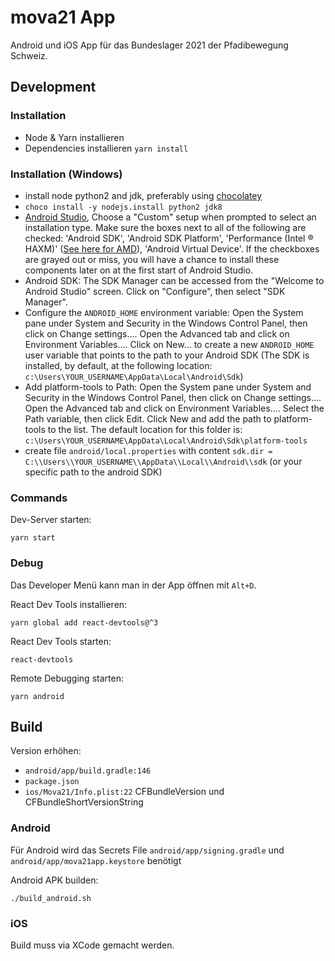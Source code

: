 # mova21 App

Android und iOS App für das Bundeslager 2021 der Pfadibewegung Schweiz.

## Development

### Installation

- Node & Yarn installieren
- Dependencies installieren `yarn install`

### Installation (Windows)

- install node python2 and jdk, preferably using [chocolatey](https://chocolatey.org/docs/installation)
- `choco install -y nodejs.install python2 jdk8`
- [Android Studio](https://developer.android.com/studio), Choose a "Custom" setup when prompted to select an installation type. Make sure the boxes next to all of the following are checked: 'Android SDK', 'Android SDK Platform', 'Performance (Intel ® HAXM)' ([See here for AMD](https://android-developers.googleblog.com/2018/07/android-emulator-amd-processor-hyper-v.html)), 'Android Virtual Device'. If the checkboxes are grayed out or miss, you will have a chance to install these components later on at the first start of Android Studio.
- Android SDK: The SDK Manager can be accessed from the "Welcome to Android Studio" screen. Click on "Configure", then select "SDK Manager".
- Configure the `ANDROID_HOME` environment variable: Open the System pane under System and Security in the Windows Control Panel, then click on Change settings.... Open the Advanced tab and click on Environment Variables.... Click on New... to create a new `ANDROID_HOME` user variable that points to the path to your Android SDK (The SDK is installed, by default, at the following location: `c:\Users\YOUR_USERNAME\AppData\Local\Android\Sdk`)
- Add platform-tools to Path: Open the System pane under System and Security in the Windows Control Panel, then click on Change settings.... Open the Advanced tab and click on Environment Variables.... Select the Path variable, then click Edit. Click New and add the path to platform-tools to the list. The default location for this folder is: `c:\Users\YOUR_USERNAME\AppData\Local\Android\Sdk\platform-tools`
- create file `android/local.properties` with content `sdk.dir = C:\\Users\\YOUR_USERNAME\\AppData\\Local\\Android\\sdk` (or your specific path to the android SDK)


### Commands

Dev-Server starten:

    yarn start

### Debug

Das Developer Menü kann man in der App öffnen mit `Alt+D`.

React Dev Tools installieren:

    yarn global add react-devtools@^3

React Dev Tools starten:

    react-devtools

Remote Debugging starten:

    yarn android

## Build

Version erhöhen:

- `android/app/build.gradle:146`
- `package.json`
- `ios/Mova21/Info.plist:22` CFBundleVersion und CFBundleShortVersionString

### Android

Für Android wird das Secrets File `android/app/signing.gradle` und `android/app/mova21app.keystore` benötigt

Android APK builden:

    ./build_android.sh

### iOS

Build muss via XCode gemacht werden.
